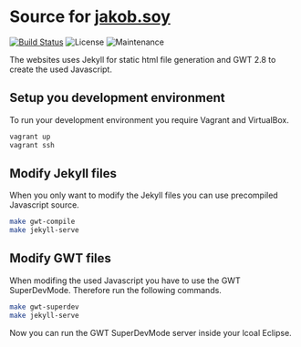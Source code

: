 # Source for [jakob.soy](https://jakob.soy)

[![Build Status](https://img.shields.io/travis/foxylion/foxylion.github.io/develop.svg?style=flat-square)](https://travis-ci.org/foxylion/foxylion.github.io)
![License](https://img.shields.io/badge/license-custom-blue.svg?style=flat-square)
![Maintenance](https://img.shields.io/maintenance/yes/2016.svg?style=flat-square)

The websites uses Jekyll for static html file generation and GWT 2.8 to create the used Javascript.

## Setup you development environment

To run your development environment you require Vagrant and VirtualBox.

```bash
vagrant up
vagrant ssh
```

## Modify Jekyll files

When you only want to modify the Jekyll files you can use precompiled Javascript source.

```bash
make gwt-compile
make jekyll-serve
```

## Modify GWT files

When modifing the used Javascript you have to use the GWT SuperDevMode. Therefore run the following commands.

```bash
make gwt-superdev
make jekyll-serve
```

Now you can run the GWT SuperDevMode server inside your lcoal Eclipse.
